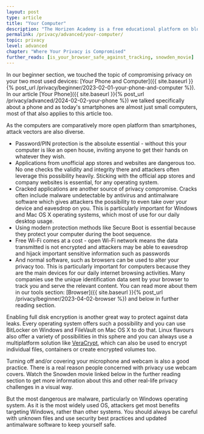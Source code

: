 ```yaml
---
layout: post
type: article
title: "Your Computer"
description: "The Horizen Academy is a free educational platform on blockchain technology, cryptocurrency, and privacy. The second device most people use on a daily basis is their computer. Here we look at steps you can take to protect it."
permalink: /privacy/advanced/your-computer/
topic: privacy
level: advanced
chapter: "Where Your Privacy is Compromised"
further_reads: [is_your_browser_safe_against_tracking, snowden_movie]
---
```


In our beginner section, we touched the topic of compromising privacy on your two most used devices: [Your Phone and Computer]({{ site.baseurl }}{% post_url /privacy/beginner/2023-02-01-your-phone-and-computer %}). In our article [Your Phone]({{ site.baseurl }}{% post_url /privacy/advanced/2024-02-02-your-phone %}) we talked specifically about a phone and as today's smartphones are almost just small computers, most of that also applies to this article too.

As the computers are comparatively more open platform than smartphones, attack vectors are also diverse.

 - Password/PIN protection is the absolute essential - without this your computer is like an open house, inviting anyone to get their hands on whatever they wish.
 - Applications from unofficial app stores and websites are dangerous too. No one checks the validity and integrity there and attackers often leverage this possibility heavily. Sticking with the official app stores and company websites is essential, for any operating system.
 - Cracked applications are another source of privacy compromise. Cracks often include malware undetectable by antivirus and antimalware software which gives attackers the possibility to even take over your device and eavesdrop on you. This is particularly important for Windows and Mac OS X operating systems, which most of use for our daily desktop usage. 
 - Using modern protection methods like Secure Boot is essential because they protect your computer during the boot sequence.
 - Free Wi-Fi comes at a cost - open Wi-Fi network means the data transmitted is not encrypted and attackers may be able to eavesdrop and hijack important sensitive information such as passwords
 - And normal software, such as browsers can be used to alter your privacy too. This is particularly important for computers because they are the main devices for our daily internet browsing activities. Many companies use the unique identification data sent by your browser to track you and serve the relevant content. You can read more about them in our tools section: [Browser]({{ site.baseurl }}{% post_url /privacy/beginner/2023-04-02-browser %}) and below in further reading section.

Enabling full disk encryption is another great way to protect against data leaks. Every operating system offers such a possibility and you can use BitLocker on Windows and FileVault on Mac OS X to do that. Linux flavours also offer a variety of possibilities in this sphere and you can always use a multiplatform solution like [VeraCrypt](https://www.veracrypt.fr/en/Home.html), which can also be used to encrypt individual files, containers or create encrypted volumes too.

Turning off and/or covering your microphone and webcam is also a good practice. There is a real reason people concerned with privacy use webcam covers. Watch the Snowden movie linked below in the further reading section to get more information about this and other real-life privacy challenges in a visual way.

But the most dangerous are malware, particularly on Windows operating system. As it is the most widely used OS, attackers get most benefits targeting Windows, rather than other systems. You should always be careful with unknown files and use security best practices and updated antimalware software to keep yourself safe.

